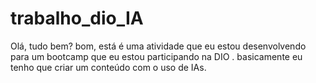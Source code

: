 # trabalho_dio_IA
Olá, tudo bem? bom, está é uma atividade que eu estou desenvolvendo para um bootcamp que eu estou participando na DIO . basicamente eu tenho que criar um conteúdo com o uso de IAs.
